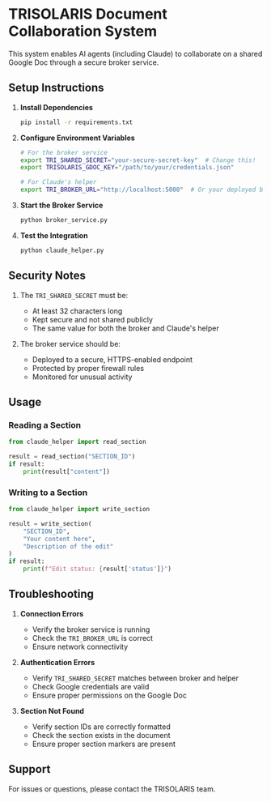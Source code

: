 # TRISOLARIS Document Collaboration System

This system enables AI agents (including Claude) to collaborate on a shared Google Doc through a secure broker service.

## Setup Instructions

1. **Install Dependencies**
   ```bash
   pip install -r requirements.txt
   ```

2. **Configure Environment Variables**
   ```bash
   # For the broker service
   export TRI_SHARED_SECRET="your-secure-secret-key"  # Change this!
   export TRISOLARIS_GDOC_KEY="/path/to/your/credentials.json"
   
   # For Claude's helper
   export TRI_BROKER_URL="http://localhost:5000"  # Or your deployed broker URL
   ```

3. **Start the Broker Service**
   ```bash
   python broker_service.py
   ```

4. **Test the Integration**
   ```bash
   python claude_helper.py
   ```

## Security Notes

1. The `TRI_SHARED_SECRET` must be:
   - At least 32 characters long
   - Kept secure and not shared publicly
   - The same value for both the broker and Claude's helper

2. The broker service should be:
   - Deployed to a secure, HTTPS-enabled endpoint
   - Protected by proper firewall rules
   - Monitored for unusual activity

## Usage

### Reading a Section
```python
from claude_helper import read_section

result = read_section("SECTION_ID")
if result:
    print(result["content"])
```

### Writing to a Section
```python
from claude_helper import write_section

result = write_section(
    "SECTION_ID",
    "Your content here",
    "Description of the edit"
)
if result:
    print(f"Edit status: {result['status']}")
```

## Troubleshooting

1. **Connection Errors**
   - Verify the broker service is running
   - Check the `TRI_BROKER_URL` is correct
   - Ensure network connectivity

2. **Authentication Errors**
   - Verify `TRI_SHARED_SECRET` matches between broker and helper
   - Check Google credentials are valid
   - Ensure proper permissions on the Google Doc

3. **Section Not Found**
   - Verify section IDs are correctly formatted
   - Check the section exists in the document
   - Ensure proper section markers are present

## Support

For issues or questions, please contact the TRISOLARIS team.
